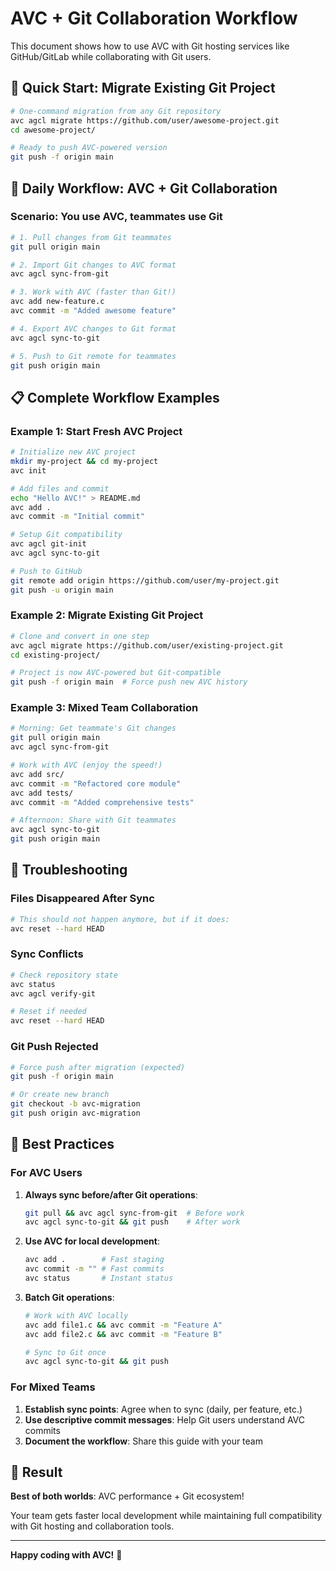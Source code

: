 # AVC + Git Collaboration Workflow

This document shows how to use AVC with Git hosting services like GitHub/GitLab while collaborating with Git users.

## 🚀 Quick Start: Migrate Existing Git Project

```bash
# One-command migration from any Git repository
avc agcl migrate https://github.com/user/awesome-project.git
cd awesome-project/

# Ready to push AVC-powered version
git push -f origin main
```

## 🔄 Daily Workflow: AVC + Git Collaboration

### **Scenario**: You use AVC, teammates use Git

```bash
# 1. Pull changes from Git teammates
git pull origin main

# 2. Import Git changes to AVC format
avc agcl sync-from-git

# 3. Work with AVC (faster than Git!)
avc add new-feature.c
avc commit -m "Added awesome feature"

# 4. Export AVC changes to Git format  
avc agcl sync-to-git

# 5. Push to Git remote for teammates
git push origin main
```

## 📋 Complete Workflow Examples

### **Example 1: Start Fresh AVC Project**

```bash
# Initialize new AVC project
mkdir my-project && cd my-project
avc init

# Add files and commit
echo "Hello AVC!" > README.md
avc add .
avc commit -m "Initial commit"

# Setup Git compatibility
avc agcl git-init
avc agcl sync-to-git

# Push to GitHub
git remote add origin https://github.com/user/my-project.git
git push -u origin main
```

### **Example 2: Migrate Existing Git Project**

```bash
# Clone and convert in one step
avc agcl migrate https://github.com/user/existing-project.git
cd existing-project/

# Project is now AVC-powered but Git-compatible
git push -f origin main  # Force push new AVC history
```

### **Example 3: Mixed Team Collaboration**

```bash
# Morning: Get teammate's Git changes
git pull origin main
avc agcl sync-from-git

# Work with AVC (enjoy the speed!)
avc add src/
avc commit -m "Refactored core module"
avc add tests/
avc commit -m "Added comprehensive tests"

# Afternoon: Share with Git teammates  
avc agcl sync-to-git
git push origin main
```

## 🔧 Troubleshooting

### **Files Disappeared After Sync**
```bash
# This should not happen anymore, but if it does:
avc reset --hard HEAD
```

### **Sync Conflicts**
```bash
# Check repository state
avc status
avc agcl verify-git

# Reset if needed
avc reset --hard HEAD
```

### **Git Push Rejected**
```bash
# Force push after migration (expected)
git push -f origin main

# Or create new branch
git checkout -b avc-migration
git push origin avc-migration
```

## 🎯 Best Practices

### **For AVC Users**
1. **Always sync before/after Git operations**:
   ```bash
   git pull && avc agcl sync-from-git  # Before work
   avc agcl sync-to-git && git push    # After work
   ```

2. **Use AVC for local development**:
   ```bash
   avc add .        # Fast staging
   avc commit -m "" # Fast commits
   avc status       # Instant status
   ```

3. **Batch Git operations**:
   ```bash
   # Work with AVC locally
   avc add file1.c && avc commit -m "Feature A"
   avc add file2.c && avc commit -m "Feature B"
   
   # Sync to Git once
   avc agcl sync-to-git && git push
   ```

### **For Mixed Teams**
1. **Establish sync points**: Agree when to sync (daily, per feature, etc.)
2. **Use descriptive commit messages**: Help Git users understand AVC commits
3. **Document the workflow**: Share this guide with your team


## 🎉 Result

**Best of both worlds**: AVC performance + Git ecosystem! 

Your team gets faster local development while maintaining full compatibility with Git hosting and collaboration tools.

---

**Happy coding with AVC!** 🚀